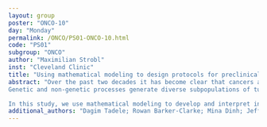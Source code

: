 ```yaml
---
layout: group
poster: "ONCO-10"
day: "Monday"
permalink: /ONCO/PS01-ONCO-10.html
code: "PS01"
subgroup: "ONCO"
author: "Maximilian Strobl"
inst: "Cleveland Clinic"
title: "Using mathematical modeling to design protocols for preclinical testing of evolutionary therapies"
abstract: "Over the past two decades it has become clear that cancers are complex and evolving diseases. 
Genetic and non-genetic processes generate diverse subpopulations of tumor cells which can thrive under a variety of conditions and stressors. This provides a rich pool of variation that by means of natural selection and continued evolution enables adaptation to even the most modern treatments, especially in advanced cancers. Based on this novel understanding, so-called “evolutionary therapy” or “evolution-informed treatment strategies” have emerged which try to leverage, and potentially even steer, tumour evolution by strategically and dynamically sequencing and combining existing therapies and adjusting dose levels. In particular, adaptive therapy, which dynamically changes treatment levels to maintain drug-sensitive cells in order to competitively suppress emerging drug resistance, has produced a number of promising theoretical, preclinical and also clinical results. However, unlike for new drugs for which there are clear established frameworks for translation from bench to bedside, the design of preclinical protocols to ensure efficacy and safety of evolutionary therapies is an open question.

In this study, we use mathematical modeling to develop and interpret in vitro experimental protocols and apply them towards the development of an adaptive therapy for Osimertinib for the treatment of Non-Small Cell Lung Cancer. In the first step, we consider the question of how to measure ecological interactions between tumor subpopulations. To do so, we build on the “Game Assay” previously developed by our group, in which cells are co-cultured at different frequencies to measure how a population’s fitness depends on its frequency in the environment. Using an agent-based model of our in vitro experiments, we study how different aspects of the design (number of replicates, number of proportions) and analysis (regression technique, regression window) impact the accuracy and precision of the assay. Subsequently, we use our optimized protocol to quantify the frequency-dependent interactions between Osimertinib sensitive and resistant PC9 cells under different drug levels. In the next step, we use our model to explore whether and how so-obtained fitness differences translate to the ability to steer the composition of the tumor in long-term in vitro experiments, in which cells are co-cultured and passaged at regular intervals. In particular, we explore the role of the population size, passaging frequency, and passage fraction (proportion of cells carried forward to next passage). To conclude, we will present preliminary data in which we use this assay to trial a potential adaptive Osimertinib therapy protocol in vitro. Overall, we demonstrate how mathematical models can help to understand and improve experimental assays, and we contribute towards the important discussion as to how to translate evolutionary therapies from the blackboard to the bedside."
additional_authors: "Dagim Tadele; Rowan Barker-Clarke; Mina Dinh; Jeffrey Maltas; Jacob Scott"
---
```

